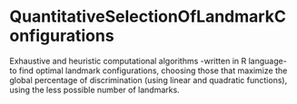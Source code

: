 # QuantitativeSelectionOfLandmarkConfigurations
Exhaustive and heuristic computational algorithms -written in R language- to find optimal landmark configurations, choosing those that maximize the global percentage of discrimination (using linear and quadratic functions), using the less possible number of landmarks.
